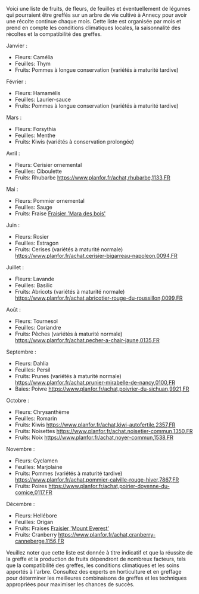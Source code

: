 Voici une liste de fruits, de fleurs, de feuilles et éventuellement de légumes qui pourraient être greffés sur un arbre de vie cultivé à Annecy pour avoir une récolte continue chaque mois. Cette liste est organisée par mois et prend en compte les conditions climatiques locales, la saisonnalité des récoltes et la compatibilité des greffes.

Janvier :

- Fleurs: Camélia
- Feuilles: Thym
- Fruits: Pommes à longue conservation (variétés à maturité tardive)

Février :

- Fleurs: Hamamélis
- Feuilles: Laurier-sauce
- Fruits: Pommes à longue conservation (variétés à maturité tardive)

Mars :

- Fleurs: Forsythia
- Feuilles: Menthe
- Fruits: Kiwis (variétés à conservation prolongée)

Avril :

- Fleurs: Cerisier ornemental
- Feuilles: Ciboulette
- Fruits: Rhubarbe <https://www.planfor.fr/achat,rhubarbe,1133,FR>

Mai :

- Fleurs: Pommier ornemental
- Feuilles: Sauge
- Fruits: Fraise [Fraisier 'Mara des bois'](https://www.planfor.fr/achat,fraisier-mara-des-bois,1142,FR)

Juin :

- Fleurs: Rosier
- Feuilles: Estragon
- Fruits: Cerises (variétés à maturité normale) <https://www.planfor.fr/achat,cerisier-bigarreau-napoleon,0094,FR>

Juillet :

- Fleurs: Lavande
- Feuilles: Basilic
- Fruits: Abricots (variétés à maturité normale) <https://www.planfor.fr/achat,abricotier-rouge-du-roussillon,0099,FR>

Août :

- Fleurs: Tournesol
- Feuilles: Coriandre
- Fruits: Pêches (variétés à maturité normale) <https://www.planfor.fr/achat,pecher-a-chair-jaune,0135,FR>

Septembre :

- Fleurs: Dahlia
- Feuilles: Persil
- Fruits: Prunes (variétés à maturité normale) <https://www.planfor.fr/achat,prunier-mirabelle-de-nancy,0100,FR>
- Baies: Poivre <https://www.planfor.fr/achat,poivrier-du-sichuan,9921,FR>

Octobre :

- Fleurs: Chrysanthème
- Feuilles: Romarin
- Fruits: Kiwis <https://www.planfor.fr/achat,kiwi-autofertile,2357,FR>
- Fruits: Noisettes <https://www.planfor.fr/achat,noisetier-commun,1350,FR>
- Fruits: Noix <https://www.planfor.fr/achat,noyer-commun,1538,FR>

Novembre :

- Fleurs: Cyclamen
- Feuilles: Marjolaine
- Fruits: Pommes (variétés à maturité tardive) <https://www.planfor.fr/achat,pommier-calville-rouge-hiver,7867,FR>
- Fruits: Poires <https://www.planfor.fr/achat,poirier-doyenne-du-comice,0117,FR>

Décembre :

- Fleurs: Hellébore
- Feuilles: Origan
- Fruits: Fraises [Fraisier 'Mount Everest'](https://www.planfor.fr/achat,fraisier-mount-everest,1219,FR)
- Fruits: Cranberry <https://www.planfor.fr/achat,cranberry-canneberge,1156,FR>

Veuillez noter que cette liste est donnée à titre indicatif et que la réussite de la greffe et la production de fruits dépendront de nombreux facteurs, tels que la compatibilité des greffes, les conditions climatiques et les soins apportés à l'arbre. Consultez des experts en horticulture et en greffage pour déterminer les meilleures combinaisons de greffes et les techniques appropriées pour maximiser les chances de succès.

